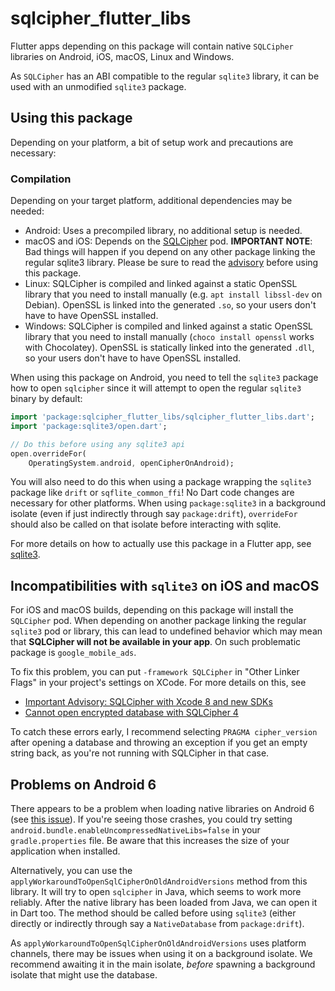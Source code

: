 # sqlcipher_flutter_libs

Flutter apps depending on this package will contain native `SQLCipher` libraries
on Android, iOS, macOS, Linux and Windows.

As `SQLCipher` has an ABI compatible to the regular `sqlite3` library, it can be used
with an unmodified `sqlite3` package.

## Using this package

Depending on your platform, a bit of setup work and precautions are necessary:

### Compilation

Depending on your target platform, additional dependencies may be needed:

- Android: Uses a precompiled library, no additional setup is needed.
- macOS and iOS: Depends on the [SQLCipher](https://www.zetetic.net/sqlcipher/ios-tutorial/#option-2-cocoapod-integration) pod.
  __IMPORTANT NOTE__: Bad things will happen if you depend on any other package linking the regular sqlite3 library.
  Please be sure to read the [advisory](https://discuss.zetetic.net/t/important-advisory-sqlcipher-with-xcode-8-and-new-sdks/1688) before using this package.
- Linux: SQLCipher is compiled and linked against a static OpenSSL library that you need to install manually (e.g. `apt install libssl-dev` on Debian).
  OpenSSL is linked into the generated `.so`, so your users don't have to have OpenSSL installed.
- Windows: SQLCipher is compiled and linked against a static OpenSSL library that you need to install manually (`choco install openssl` works with Chocolatey).
  OpenSSL is statically linked into the generated `.dll`, so your users don't have to have OpenSSL installed.

When using this package on Android, you need to tell the `sqlite3` package
how to open `sqlcipher` since it will attempt to open the regular
`sqlite3` binary by default:

```dart
import 'package:sqlcipher_flutter_libs/sqlcipher_flutter_libs.dart';
import 'package:sqlite3/open.dart';

// Do this before using any sqlite3 api
open.overrideFor(
    OperatingSystem.android, openCipherOnAndroid);
```

You will also need to do this when using a package wrapping the `sqlite3`
package like `drift` or `sqflite_common_ffi`!
No Dart code changes are necessary for other platforms.
When using `package:sqlite3` in a background isolate (even if just indirectly through
say `package:drift`), `overrideFor` should also be called on that isolate before interacting with sqlite.

For more details on how to actually use this package in a Flutter app, see
[sqlite3](https://pub.dev/packages/sqlite3).

## Incompatibilities with `sqlite3` on iOS and macOS

For iOS and macOS builds, depending on this package will install the `SQLCipher` pod.
When depending on another package linking the regular `sqlite3` pod or library, this can lead to undefined
behavior which may mean that __SQLCipher will not be available in your app__.
On such problematic package is `google_mobile_ads`.

To fix this problem, you can put `-framework SQLCipher` in "Other Linker Flags" in your project's settings
on XCode.
For more details on this, see

- [Important Advisory: SQLCipher with Xcode 8 and new SDKs](https://discuss.zetetic.net/t/important-advisory-sqlcipher-with-xcode-8-and-new-sdks/1688)
- [Cannot open encrypted database with SQLCipher 4](https://discuss.zetetic.net/t/cannot-open-encrypted-database-with-sqlcipher-4/3654/3)

To catch these errors early, I recommend selecting `PRAGMA cipher_version` after opening a database
and throwing an exception if you get an empty string back, as you're not running with SQLCipher in
that case.

## Problems on Android 6

There appears to be a problem when loading native libraries on Android 6 (see [this issue](https://github.com/simolus3/moor/issues/895#issuecomment-720195005)).
If you're seeing those crashes, you could try setting `android.bundle.enableUncompressedNativeLibs=false` in your `gradle.properties`
file. Be aware that this increases the size of your application when installed.

Alternatively, you can use the `applyWorkaroundToOpenSqlCipherOnOldAndroidVersions` method from this library.
It will try to open `sqlcipher` in Java, which seems to work more reliably. After the native library has been loaded from Java,
we can open it in Dart too.
The method should be called before using `sqlite3` (either directly or indirectly through say a `NativeDatabase` from `package:drift`).

As `applyWorkaroundToOpenSqlCipherOnOldAndroidVersions` uses platform channels, there may be issues when using it on a background isolate.
We recommend awaiting it in the main isolate, _before_ spawning a background isolate that might use the database.
